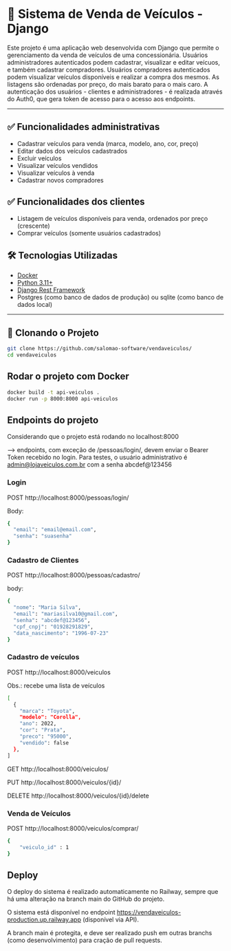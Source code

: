 # 🚗 Sistema de Venda de Veículos - Django

Este projeto é uma aplicação web desenvolvida com Django que permite o gerenciamento da venda de veículos de uma concessionária. Usuários administradores autenticados podem cadastrar, visualizar e editar veícuos, e também cadastrar compradores. Usuários compradores autenticados podem visualizar veículos disponíveis e realizar a compra dos mesmos. As listagens são ordenadas por preço, do mais barato para o mais caro.
A autenticação dos usuários - clientes e administradores - é realizada através do Auth0, que gera token de acesso para o acesso aos endpoints.

---

## ✅ Funcionalidades administrativas

- Cadastrar veículos para venda (marca, modelo, ano, cor, preço)
- Editar dados dos veículos cadastrados
- Excluir veículos
- Visualizar veículos vendidos
- Visualizar veículos à venda
- Cadastrar novos compradores

## ✅ Funcionalidades dos clientes

- Listagem de veículos disponíveis para venda, ordenados por preço (crescente)
- Comprar veículos (somente usuários cadastrados)

## 🛠️ Tecnologias Utilizadas

- [Docker](https://www.docker.com/)
- [Python 3.11+](https://www.python.org/)
- [Django Rest Framework](https://www.django-rest-framework.org/)
- Postgres (como banco de dados de produção) ou sqlite (como banco de dados local)

---

## 📁 Clonando o Projeto

```bash
git clone https://github.com/salomao-software/vendaveiculos/
cd vendaveiculos
```

## Rodar o projeto com Docker

```bash
docker build -t api-veiculos .
docker run -p 8000:8000 api-veiculos
```

## Endpoints do projeto

Considerando que o projeto está rodando no localhost:8000

--> endpoints, com exceção de /pessoas/login/, devem enviar o Bearer Token recebido no login.
Para testes, o usuário administrativo é admin@lojaveiculos.com.br com a senha abcdef@123456

### Login 

POST http://localhost:8000/pessoas/login/

Body:
```bash
{
  "email": "email@email.com",
  "senha": "suasenha"
}
```
### Cadastro de Clientes

POST http://localhost:8000/pessoas/cadastro/

body:
```bash
{
  "nome": "Maria Silva",
  "email": "mariasilva10@gmail.com",
  "senha": "abcdef@123456",
  "cpf_cnpj": "01928291829",
  "data_nascimento": "1996-07-23"
}
```


### Cadastro de veículos

POST http://localhost:8000/veiculos

Obs.: recebe uma lista de veículos
```bash
[
  {
    "marca": "Toyota",
    "modelo": "Corolla",
    "ano": 2022,
    "cor": "Prata",
    "preco": "95000",
    "vendido": false
  },
]
```

GET http://localhost:8000/veiculos/

PUT http://localhost:8000/veiculos/{id}/

DELETE http://localhost:8000/veiculos/{id}/delete

### Venda de Veículos
POST http://localhost:8000/veiculos/comprar/
```bash
{
    "veiculo_id" : 1
}
```

## Deploy
O deploy do sistema é realizado automaticamente no Railway, sempre que há uma alteração na branch main do GitHub do projeto.

O sistema está disponível no endpoint https://vendaveiculos-production.up.railway.app (disponível via API).

A branch main é protegita, e deve ser realizado push em outras branchs (como desenvolvimento) para cração de pull requests.